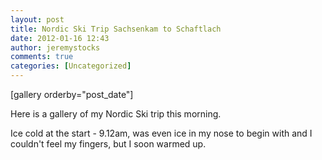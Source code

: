 ```yaml
---
layout: post
title: Nordic Ski Trip Sachsenkam to Schaftlach
date: 2012-01-16 12:43
author: jeremystocks
comments: true
categories: [Uncategorized]
---
```

[gallery orderby="post_date"]

Here is a gallery of my Nordic Ski trip this morning. 

Ice cold at the start - 9.12am, was even ice in my nose to begin with and I couldn't feel my fingers, but I soon warmed up.


